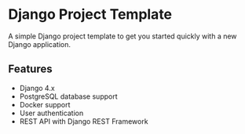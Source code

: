 # Django Project Template

A simple Django project template to get you started quickly with a new Django application.

## Features

- Django 4.x
- PostgreSQL database support
- Docker support
- User authentication
- REST API with Django REST Framework
